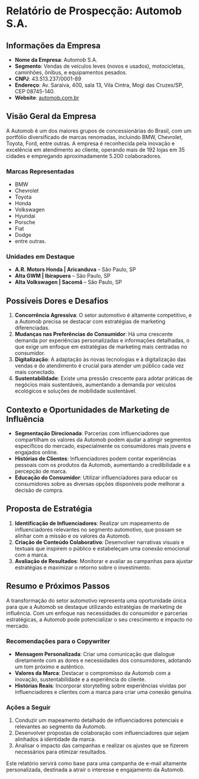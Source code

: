 # Relatório de Prospecção: Automob S.A.

## **Informações da Empresa**
- **Nome da Empresa**: Automob S.A.
- **Segmento**: Vendas de veículos leves (novos e usados), motocicletas, caminhões, ônibus, e equipamentos pesados.
- **CNPJ**: 43.513.237/0001-89
- **Endereço**: Av. Saraiva, 400, sala 13, Vila Cintra, Mogi das Cruzes/SP, CEP 08745-140.
- **Website**: [automob.com.br](http://www.automob.com.br)

## **Visão Geral da Empresa**
A Automob é um dos maiores grupos de concessionárias do Brasil, com um portfólio diversificado de marcas renomadas, incluindo BMW, Chevrolet, Toyota, Ford, entre outras. A empresa é reconhecida pela inovação e excelência em atendimento ao cliente, operando mais de 192 lojas em 35 cidades e empregando aproximadamente 5.200 colaboradores.

### **Marcas Representadas**
- BMW
- Chevrolet
- Toyota
- Honda
- Volkswagen
- Hyundai
- Porsche
- Fiat
- Dodge
- entre outras.

### **Unidades em Destaque**
- **A.R. Motors Honda | Aricanduva** – São Paulo, SP
- **Alta GWM | Ibirapuera** – São Paulo, SP
- **Alta Volkswagen | Sacomã** – São Paulo, SP

## **Possíveis Dores e Desafios**
1. **Concorrência Agressiva**: O setor automotivo é altamente competitivo, e a Automob precisa se destacar com estratégias de marketing diferenciadas.
2. **Mudanças nas Preferências do Consumidor**: Há uma crescente demanda por experiências personalizadas e informações detalhadas, o que exige um enfoque em estratégias de marketing mais centradas no consumidor.
3. **Digitalização**: A adaptação às novas tecnologias e à digitalização das vendas e do atendimento é crucial para atender um público cada vez mais conectado.
4. **Sustentabilidade**: Existe uma pressão crescente para adotar práticas de negócios mais sustentáveis, aumentando a demanda por veículos ecológicos e soluções de mobilidade sustentável.

## **Contexto e Oportunidades de Marketing de Influência**
- **Segmentação Direcionada**: Parcerias com influenciadores que compartilham os valores da Automob podem ajudar a atingir segmentos específicos do mercado, especialmente os consumidores mais jovens e engajados online.
- **Histórias de Clientes**: Influenciadores podem contar experiências pessoais com os produtos da Automob, aumentando a credibilidade e a percepção de marca.
- **Educação do Consumidor**: Utilizar influenciadores para educar os consumidores sobre as diversas opções disponíveis pode melhorar a decisão de compra.

## **Proposta de Estratégia**
1. **Identificação de Influenciadores**: Realizar um mapeamento de influenciadores relevantes no segmento automotivo, que possam se alinhar com a missão e os valores da Automob.
2. **Criação de Conteúdo Colaborativo**: Desenvolver narrativas visuais e textuais que inspirem o público e estabeleçam uma conexão emocional com a marca.
3. **Avaliação de Resultados**: Monitorar e avaliar as campanhas para ajustar estratégias e maximizar o retorno sobre o investimento.

## **Resumo e Próximos Passos**
A transformação do setor automotivo representa uma oportunidade única para que a Automob se destaque utilizando estratégias de marketing de influência. Com um enfoque nas necessidades do consumidor e parcerias estratégicas, a Automob pode potencializar o seu crescimento e impacto no mercado.

### **Recomendações para o Copywriter**
- **Mensagem Personalizada**: Criar uma comunicação que dialogue diretamente com as dores e necessidades dos consumidores, adotando um tom próximo e autêntico.
- **Valores da Marca**: Destacar o compromisso da Automob com a inovação, sustentabilidade e a experiência do cliente.
- **Histórias Reais**: Incorporar storytelling sobre experiências vividas por influenciadores e clientes com a marca para criar uma conexão genuína.

### **Ações a Seguir**
1. Conduzir um mapeamento detalhado de influenciadores potenciais e relevantes ao segmento da Automob.
2. Desenvolver propostas de colaboração com influenciadores que sejam alinhados à identidade da marca.
3. Analisar o impacto das campanhas e realizar os ajustes que se fizerem necessários para otimizar resultados. 

Este relatório servirá como base para uma campanha de e-mail altamente personalizada, destinada a atrair o interesse e engajamento da Automob.
